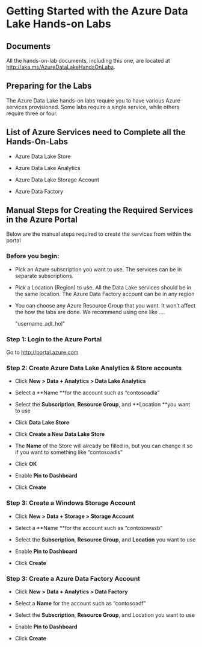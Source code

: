 Getting Started with the Azure Data Lake Hands-on Labs
======================================================

Documents
---------

All the hands-on-lab documents, including this one, are located at
http://aka.ms/AzureDataLakeHandsOnLabs.

Preparing for the Labs
----------------------

The Azure Data Lake hands-on labs require you to have various Azure services
provisioned. Some labs require a single service, while others require three or
four.

List of Azure Services need to Complete all the Hands-On-Labs
-------------------------------------------------------------

-   Azure Data Lake Store

-   Azure Data Lake Analytics

-   Azure Data Lake Storage Account

-   Azure Data Factory


Manual Steps for Creating the Required Services in the Azure Portal
-------------------------------------------------------------------

Below are the manual steps required to create the services from within the
portal

### Before you begin:

-   Pick an Azure subscription you want to use. The services can be in separate
    subscriptions.

-   Pick a Location (Region) to use. All the Data Lake services should be in the
    same location. The Azure Data Factory account can be in any region

-   You can choose any Azure Resource Group that you want. It won’t affect the
    how the labs are done. We recommend using one like ....

    "username_adl_hol"

### Step 1: Login to the Azure Portal

Go to http://portal.azure.com

### Step 2: Create Azure Data Lake Analytics & Store accounts

-   Click **New \> Data + Analytics \> Data Lake Analytics**

-   Select a **Name **for the account such as “contosoadla”

-   Select the **Subscription**, **Resource Group**, and **Location **you want
    to use

-   Click **Data Lake Store**

-   Click **Create a New Data Lake Store**

-   The **Name** of the Store will already be filled in, but you can change it
    so if you want to something like “contosoadls”

-   Click **OK**

-   Enable **Pin to Dashboard**

-   Click **Create**

### Step 3: Create a Windows Storage Account

-   Click **New \> Data + Storage \> Storage Account**

-   Select a **Name **for the account such as “contosowasb”

-   Select the **Subscription**, **Resource Group**, and **Location** you want
    to use

-   Enable **Pin to Dashboard**

-   Click **Create**

### Step 3: Create a Azure Data Factory Account

-   Click **New \> Data + Analytics \> Data Factory**

-   Select a **Name** for the account such as “contosoadf”

-   Select the **Subscription**, **Resource Group**, and Location you want to
    use

-   Enable **Pin to Dashboard**

-   Click **Create**

